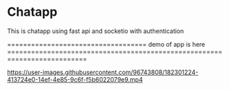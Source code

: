 # Chatapp
This is chatapp using fast api and socketio with authentication



=================================== demo of app is here ==========================================================================

https://user-images.githubusercontent.com/96743808/182301224-413724e0-14ef-4e85-9c6f-f5b6022079e9.mp4

